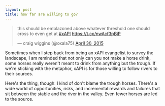 ```yaml
---
layout: post
title: how far are willing to go?
---
```


<blockquote class="twitter-tweet" lang="en"><p lang="en" dir="ltr">this should be emblazoned above whatever threshold one should cross to even get at <a href="https://twitter.com/hashtag/xAPI?src=hash">#xAPI</a> <a href="https://t.co/nwAcf3pBjP">https://t.co/nwAcf3pBjP</a></p>&mdash; craig wiggins (@oxala75) <a href="https://twitter.com/oxala75/status/593583002795515905">April 30, 2015</a></blockquote>
<script async src="//platform.twitter.com/widgets.js" charset="utf-8"></script>

Sometimes when I step back from being an xAPI evangelist to survey the landscape, I am reminded that not only can you not make a horse drink, some horses really weren't meant to drink from anything but the trough. If we're sticking with the metaphor, xAPI is for those willing to follow rivers to their sources. 

Here's the thing, though: I kind of don't blame the trough horses. There's a wide world of opportunities, risks, and incremental rewards and failures that sit between the stable and the river in the valley. Even fewer horses are led to the source.